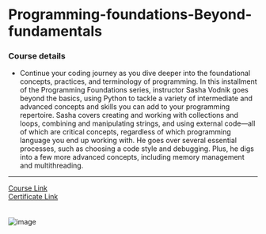 # Programming-foundations-Beyond-fundamentals
### Course details
- Continue your coding journey as you dive deeper into the foundational concepts, practices, and terminology of programming. In this installment of the Programming Foundations series, instructor Sasha Vodnik goes beyond the basics, using Python to tackle a variety of intermediate and advanced concepts and skills you can add to your programming repertoire. Sasha covers creating and working with collections and loops, combining and manipulating strings, and using external code—all of which are critical concepts, regardless of which programming language you end up working with. He goes over several essential processes, such as choosing a code style and debugging. Plus, he digs into a few more advanced concepts, including memory management and multithreading.
---
[Course Link](https://www.linkedin.com/learning/programming-foundations-beyond-the-fundamentals/?resume=false)
<br>[Certificate Link](https://www.linkedin.com/learning/certificates/da47d7e07abccc21b6938c3c907e56e6bc2f5b0e45d59ad5e578b65f2d4f120e?trk=share_certificate)
<br><br><br>
![image](https://user-images.githubusercontent.com/81594456/181341826-b1750dd3-b5ae-484c-9689-bee80fbfd95f.png)

